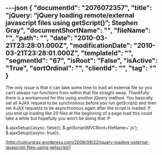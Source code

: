 ---json
{
  "documentId": "2076072357",
  "title": "jQuery: “jQuery loading remote/external javascript files using getScript()”; Stephen Gray",
  "documentShortName": "",
  "fileName": "",
  "path": "",
  "date": "2010-03-21T23:28:01.000Z",
  "modificationDate": "2010-03-21T23:28:01.000Z",
  "templateId": "",
  "segmentId": "67",
  "isRoot": "False",
  "isActive": "True",
  "sortOrdinal": "",
  "clientId": "",
  "tag": ""
}
---

The only issue is that it can take some time to load an external file so you can’t always run functions from within that file straight away. Thankfully there is a workaround for this using another jQuery method. You basically set all AJAX request to be synchronous before you run getScript() and then set AJAX requests to be asynchronous again after the script is loaded. If you end up loading like 20 files at the beginning of a page load this could take a while but hopefully you won’t be doing that :P

$.ajaxSetup({async: false});
$.getScript(MVCRoot+fileName+'.js');
$.ajaxSetup({async: true});

[http://colourgray.wordpress.com/2008/09/22/jquery-loading-external-javascript-files-using-getscript/]
